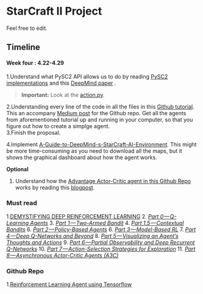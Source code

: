# StarCraft II Project

Feel free to edit.




## Timeline

#### Week four : 4.22-4.29
1.Understand what PySC2 API allows us to do by reading [PySC2 implementations](https://github.com/deepmind/pysc2) and this [DeepMind paper](https://deepmind.com/documents/110/sc2le.pdf) . 

>  **Important:** Look at the [action.py](https://github.com/deepmind/pysc2/blob/cad5a011492372abf484bd7a8cc69e7ed24b8d8c/pysc2/lib/actions.py). <br/>

2.Understanding every line of the code in all the files in this [Github tutorial](https://github.com/skjb/pysc2-tutorial). This an accompany [Medium post](https://chatbotslife.com/building-a-basic-pysc2-agent-b109cde1477c) for the Github repo.
Get all the agents from aforementioned tutorial up and running in your computer, so that you figure out how to create a simplge agent.<br/>
3.Finish the proposal.

4.Implement [A-Guide-to-DeepMind-s-StarCraft-AI-Environment](https://github.com/llSourcell/A-Guide-to-DeepMinds-StarCraft-AI-Environment). This might be more time-consuming as you need to download all the maps, but it shows the graphical dashboard about how the agent works.

**Optional**
1. Understand how the [Advantage Actor-Critic agent in this Github Repo](https://github.com/simonmeister/pysc2-rl-agents) works by reading this [blogpost](https://hackernoon.com/intuitive-rl-intro-to-advantage-actor-critic-a2c-4ff545978752).

### Must read
1.[DEMYSTIFYING DEEP REINFORCEMENT LEARNING](http://neuro.cs.ut.ee/demystifying-deep-reinforcement-learning/)
2.  [_Part 0 — Q-Learning Agents_](https://medium.com/@awjuliani/simple-reinforcement-learning-with-tensorflow-part-0-q-learning-with-tables-and-neural-networks-d195264329d0)
3.  [_Part 1 — Two-Armed Bandit_](https://medium.com/@awjuliani/super-simple-reinforcement-learning-tutorial-part-1-fd544fab149)
4.  [_Part 1.5 — Contextual Bandits_](https://medium.com/@awjuliani/simple-reinforcement-learning-with-tensorflow-part-1-5-contextual-bandits-bff01d1aad9c#.uzs1axw0s)
6.  [_Part 2 — Policy-Based Agents_](https://medium.com/@awjuliani/super-simple-reinforcement-learning-tutorial-part-2-ded33892c724)
6.  [_Part 3 — Model-Based RL_](https://medium.com/@awjuliani/simple-reinforcement-learning-with-tensorflow-part-3-model-based-rl-9a6fe0cce99)
7.  [_Part 4 — Deep Q-Networks and Beyond_](https://medium.com/@awjuliani/simple-reinforcement-learning-with-tensorflow-part-4-deep-q-networks-and-beyond-8438a3e2b8df#.i2zpbmre8)
8.  [_Part 5 — Visualizing an Agent’s Thoughts and Actions_](https://medium.com/@awjuliani/simple-reinforcement-learning-with-tensorflow-part-5-visualizing-an-agents-thoughts-and-actions-4f27b134bb2a)
9.  [_Part 6 — Partial Observability and Deep Recurrent Q-Networks_](https://medium.com/emergent-future/simple-reinforcement-learning-with-tensorflow-part-6-partial-observability-and-deep-recurrent-q-68463e9aeefc#.9djtshpqo)
10.  [_Part 7 — Action-Selection Strategies for Exploration_](https://medium.com/emergent-future/simple-reinforcement-learning-with-tensorflow-part-7-action-selection-strategies-for-exploration-d3a97b7cceaf#.qfg7lqxpr)
11.  [_Part 8 — Asynchronous Actor-Critic Agents (A3C)_](https://medium.com/@awjuliani/simple-reinforcement-learning-with-tensorflow-part-8-asynchronous-actor-critic-agents-a3c-c88f72a5e9f2#.hg13tn9zw)

### Github Repo


 1.[Reinforcement Learning Agent using Tensorflow](https://github.com/xhujoy/pysc2-agents)
